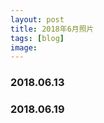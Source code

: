 ```yaml
---
layout: post
title: 2018年6月照片
tags: [blog]
image:
---
```


### 2018.06.13

<ul id="image-2018-06-13" class="image-gallery"></ul>

### 2018.06.19

<ul id="image-2018-06-19" class="image-gallery"></ul>